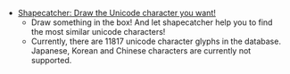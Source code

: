 - [Shapecatcher: Draw the Unicode character you want!](https://shapecatcher.com/)
	- Draw something in the box! And let shapecatcher help you to find the most similar unicode characters!
	- Currently, there are 11817 unicode character glyphs in the database. Japanese, Korean and Chinese characters are currently not supported.